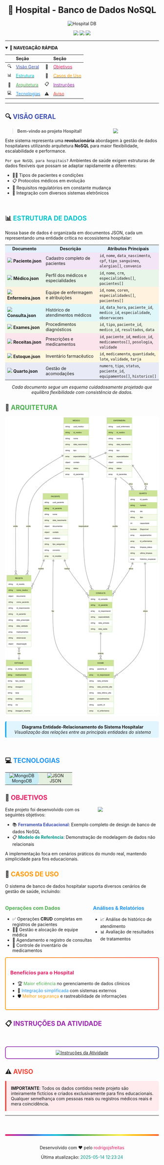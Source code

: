 <div align="center">
  
  # 🏥 Hospital - Banco de Dados NoSQL
  
  <!-- Enhanced Banner with More Colors -->
  <img src="https://img.shields.io/badge/🏥_HOSPITAL_DB-SYSTEM-E91E63?style=for-the-badge" alt="Hospital DB" />
  <br>
    
  ![](https://img.shields.io/badge/Database-NoSQL-00C4CC?style=for-the-badge&logo=mongodb&logoColor=white)
  ![](https://img.shields.io/badge/Format-JSON-F7DF1E?style=for-the-badge&logo=json&logoColor=black)
  ![](https://img.shields.io/badge/Last_Updated-May_2025-FF5722?style=for-the-badge)

</div>

---

<!-- ANIMATED TOC SECTION with Enhanced Colors -->
<details open>
<summary><b>📑 NAVEGAÇÃO RÁPIDA</b></summary>

|   | Seção               |   | Seção                  |
|:-:|:--------------------|:-:|:-----------------------|
| 🔍 | [<span style="color:#3F51B5">Visão Geral</span>](#-visão-geral) | 🎯 | [<span style="color:#E91E63">Objetivos</span>](#-objetivos) |
| 📊 | [<span style="color:#00C4CC">Estrutura</span>](#-estrutura-de-dados) | 🚀 | [<span style="color:#FF9800">Casos de Uso</span>](#-casos-de-uso) |
| 🔄 | [<span style="color:#4CAF50">Arquitetura</span>](#-arquitetura) | 📋 | [<span style="color:#9C27B0">Instruções</span>](#-instruções-da-atividade) |
| 💻 | [<span style="color:#2196F3">Tecnologias</span>](#-tecnologias) | ⚠️ | [<span style="color:#F44336">Aviso</span>](#%EF%B8%8F-aviso) |

</details>

---

<!-- MAIN CONTENT with Enhanced Colors -->
## 🔍 <span style="color:#3F51B5">VISÃO GERAL</span>

<img align="right" width="150" src="https://img.icons8.com/color/240/000000/hospital-3.png" />

> **Bem-vindo ao projeto Hospital!**

Este sistema representa uma **revolucionária** abordagem à gestão de dados hospitalares utilizando arquitetura **NoSQL** para maior flexibilidade, escalabilidade e performance.

`Por que NoSQL para hospitais?` Ambientes de saúde exigem estruturas de dados flexíveis que possam se adaptar rapidamente a diferentes:
* 🧑‍⚕️ Tipos de pacientes e condições
* 📋 Protocolos médicos em evolução
* 📜 Requisitos regulatórios em constante mudança
* 🔄 Integração com diversos sistemas eletrônicos

<br>

## 📊 <span style="color:#00C4CC">ESTRUTURA DE DADOS</span>

Nossa base de dados é organizada em documentos JSON, cada um representando uma entidade crítica no ecossistema hospitalar:

<table>
<tr style="background-color:#E3F2FD">
  <th width="25%">Documento</th>
  <th width="35%">Descrição</th>
  <th width="45%">Atributos Principais</th>
</tr>
<tr style="background-color:#F3E5F5">
  <td><img src="https://img.icons8.com/?size=100&id=14874&format=png&color=000000" width="24"/> <b> Paciente.json</b></td>
  <td>Cadastro completo de pacientes</td>
  <td><code>id</code>, <code>nome</code>, <code>data_nascimento</code>, <code>cpf</code>, <code>tipo_sanguineo</code>, <code>alergias[]</code>, <code>convenio</code></td>
</tr>
<tr style="background-color:#E8F5E9">
  <td><img src="https://img.icons8.com/color/48/000000/doctor-male.png" width="24"/> <b> Médico.json</b></td>
  <td>Perfil dos médicos e especialidades</td>
  <td><code>id</code>, <code>nome</code>, <code>crm</code>, <code>especialidades[]</code>, <code>pacientes[]</code></td>
</tr>
<tr style="background-color:#FFF3E0">
  <td><img src="https://img.icons8.com/color/48/000000/nurse-female.png" width="24"/> <b> Enfermeira.json</b></td>
  <td>Equipe de enfermagem e atribuições</td>
  <td><code>id</code>, <code>nome</code>, <code>coren</code>, <code>especialidades[]</code>, <code>pacientes[]</code></td>
</tr>
<tr style="background-color:#E0F7FA">
  <td><img src="https://img.icons8.com/color/48/000000/health-checkup.png" width="24"/> <b> Consulta.json</b></td>
  <td>Histórico de atendimentos médicos</td>
  <td><code>id</code>, <code>data_hora</code>, <code>paciente_id</code>, <code>medico_id</code>, <code>especialidade</code>, <code>observacoes</code></td>
</tr>
<tr style="background-color:#F1F8E9">
  <td><img src="https://img.icons8.com/color/48/000000/microscope.png" width="24"/> <b> Exames.json</b></td>
  <td>Procedimentos diagnósticos</td>
  <td><code>id</code>, <code>tipo</code>, <code>paciente_id</code>, <code>medico_id</code>, <code>resultados</code>, <code>data</code></td>
</tr>
<tr style="background-color:#FCE4EC">
  <td><img src="https://img.icons8.com/?size=100&id=13HpMwhzW71Q&format=png&color=000000" width="24"/> <b> Receitas.json</b></td>
  <td>Prescrições e medicamentos</td>
  <td><code>id</code>, <code>paciente_id</code>, <code>medico_id</code>, <code>medicamentos[]</code>, <code>posologia</code>, <code>validade</code></td>
</tr>
<tr style="background-color:#FFF8E1">
  <td><img src="https://img.icons8.com/color/48/000000/pills.png" width="24"/> <b> Estoque.json</b></td>
  <td>Inventário farmacêutico</td>
  <td><code>id</code>, <code>medicamento</code>, <code>quantidade</code>, <code>lote</code>, <code>validade</code>, <code>tarja</code></td>
</tr>
<tr style="background-color:#E8EAF6">
  <td><img src="https://img.icons8.com/color/48/000000/hospital-bed.png" width="24"/> <b> Quarto.json</b></td>
  <td>Gestão de acomodações</td>
  <td><code>numero</code>, <code>tipo</code>, <code>status</code>, <code>paciente_id</code>, <code>equipamentos[]</code>, <code>historico[]</code></td>
</tr>
</table>

<div align="center">
<i>Cada documento segue um esquema cuidadosamente projetado que equilibra flexibilidade com consistência de dados.</i>
</div>

## 🔄 <span style="color:#4CAF50">ARQUITETURA</span>

<div align="center">
<img src="./img/imageDiagrama.png" alt="Hospital Database System Architecture" width="700"/>
<br>
<p style="background-color:#E1F5FE;padding:10px;border-radius:5px;border-left:4px solid #03A9F4;">
<b>Diagrama Entidade-Relacionamento do Sistema Hospitalar</b><br>
<i>Visualização das relações entre as principais entidades do sistema</i>
</p>
</div>

<br>

## 💻 <span style="color:#2196F3">TECNOLOGIAS</span>

<table>
<tr style="background-color:#E3F2FD">
  <td align="center" width="96" style="background-color:#00C4CC20;border-radius:8px;">
    <img src="https://img.icons8.com/color/48/000000/mongodb.png" width="48" height="48" alt="MongoDB" />
    <br>MongoDB
  </td>
  <td align="center" width="96" style="background-color:#F7DF1E20;border-radius:8px;">
    <img src="https://img.icons8.com/color/48/000000/json.png" width="48" height="48" alt="JSON" />
    <br>JSON
  </td>
  </tr>
</table>

## 🎯 <span style="color:#E91E63">OBJETIVOS</span>

<img align="right" width="200" src="https://img.icons8.com/color/240/000000/goal--v1.png"/>

Este projeto foi desenvolvido com os seguintes objetivos:

- 📚 <span style="color:#3F51B5"><b>Ferramenta Educacional</b></span>: Exemplo completo de design de banco de dados NoSQL
- 📋 <span style="color:#009688"><b>Modelo de Referência</b></span>: Demonstração de modelagem de dados não relacionais

A implementação foca em cenários práticos do mundo real, mantendo simplicidade para fins educacionais.

## 🚀 <span style="color:#FF9800">CASOS DE USO</span>

O sistema de banco de dados hospitalar suporta diversos cenários de gestão de saúde, incluindo:

<div style="display: flex; justify-content: space-between;">
<div width="48%">

### <span style="color:#4CAF50">Operações com Dados</span>
- ✅ Operações **CRUD** completas em registros de pacientes
- 👨‍⚕️ Gestão e alocação de equipe médica
- 📅 Agendamento e registro de consultas
- 💊 Controle de inventário de medicamentos

</div>
<div width="48%">

### <span style="color:#2196F3">Análises & Relatórios</span>
- 📈 Análise de histórico de atendimento
- 📊 Avaliação de resultados de tratamentos

</div>
</div>


<div style="background: linear-gradient(90deg, #FF9800, #F44336); padding: 2px; border-radius: 5px;">
<div style="background: white; padding: 15px; border-radius: 3px;">

### <span style="color:#E91E63">Benefícios para o Hospital</span>

- 🏆 <span style="color:#4CAF50">Maior eficiência</span> no gerenciamento de dados clínicos
- 🔄 <span style="color:#2196F3">Integração simplificada</span> com sistemas externos
- 🛡️ <span style="color:#FF9800">Melhor segurança</span> e rastreabilidade de informações

</div>
</div>

## 📋 <span style="color:#9C27B0">INSTRUÇÕES DA ATIVIDADE</span>

<br>

<div align="center" style="background: linear-gradient(45deg, #9C27B0, #3F51B5); padding: 2px; border-radius: 8px; margin: 20px 0;">
  <div style="background: white; padding: 10px; border-radius: 6px">
    <a href="./atividade.md">
      <img src="https://img.shields.io/badge/📝_Ver_Instruções_Detalhadas-4285F4?style=for-the-badge" alt="Instruções da Atividade"/>
    </a>
  </div>
</div>


## ⚠️ <span style="color:#F44336">AVISO</span>

<div style="border-left: 4px solid #F44336; background-color: #FFEBEE; padding: 15px; border-radius: 0 5px 5px 0;">
<b>IMPORTANTE</b>: Todos os dados contidos neste projeto são inteiramente fictícios e criados exclusivamente para fins educacionais. Qualquer semelhança com pessoas reais ou registros médicos reais é mera coincidência.
</div>

---

<br>

<div align="center" style="background: linear-gradient(to right, #E91E63, #9C27B0, #3F51B5, #2196F3, #00BCD4, #009688, #4CAF50, #8BC34A, #CDDC39, #FFEB3B, #FFC107, #FF9800, #FF5722); height: 5px; border-radius: 5px; margin: 30px 0;"></div>

<div align="center">
  <p>Desenvolvido com ❤️ pelo <span style="color:#E91E63">rodrigojsfreitas</span></p>
  <p>Última atualização: <span style="color:#009688">2025-05-14 12:23:24</span></p>
  
</div>
